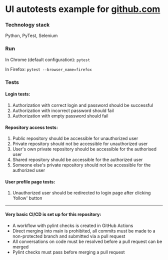 # UI autotests example for [github.com](https://github.com/)

### Technology stack
Python, PyTest, Selenium

### Run
In Chrome (default configuration): `pytest`

In Firefox: `pytest --browser_name=firefox`


### Tests
#### Login tests:
1. Authorization with correct login and password should be successful
2. Authorization with incorrect password should fail
3. Authorization with empty password should fail
#### Repository access tests:
1. Public repository should be accessible for unauthorized user
2. Private repository should not be accessible for unauthorized user
3. User's own private repository should be accessible for the authorised user
4. Shared repository should be accessible for the authorized user
5. Someone else's private repository should not be accessible for the authorized user
#### User profile page tests:
1. Unauthorized user should be redirected to login page after clicking 'follow' button

-----

#### Very basic CI/CD is set up for this repository:
  - A workflow with pylint checks is created in GitHub Actions
  - Direct merging into main is prohibited, all commits must be made to a non-protected branch and submitted via a pull request
  - All conversations on code must be resolved before a pull request can be merged
  - Pylint checks must pass before merging a pull request
  
